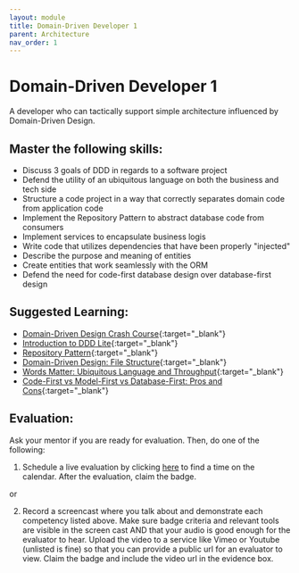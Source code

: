 ```yaml
---
layout: module
title: Domain-Driven Developer 1
parent: Architecture
nav_order: 1
---
```

# Domain-Driven Developer 1

A developer who can tactically support simple architecture influenced by Domain-Driven Design.

## Master the following skills:

- Discuss 3 goals of DDD in regards to a software project
- Defend the utility of an ubiquitous language on both the business and tech side
- Structure a code project in a way that correctly separates domain code from application code
- Implement the Repository Pattern to abstract database code from consumers
- Implement services to encapsulate business logis
- Write code that utilizes dependencies that have been properly "injected"
- Describe the purpose and meaning of entities
- Create entities that work seamlessly with the ORM
- Defend the need for code-first database design over database-first design

## Suggested Learning:

- [Domain-Driven Design Crash Course](https://vaadin.com/learn/tutorials/ddd){:target="\_blank"}
- [Introduction to DDD Lite](https://threedots.tech/post/ddd-lite-in-go-introduction/){:target="\_blank"}
- [Repository Pattern](https://blog.kylegalbraith.com/2018/03/06/getting-familiar-with-the-awesome-repository-pattern/){:target="\_blank"}
- [Domain-Driven Design: File Structure](https://dev.to/stevescruz/domain-driven-design-ddd-file-structure-4pja){:target="\_blank"}
- [Words Matter: Ubiquitous Language and Throughput](https://www.youtube.com/watch?v=g4LNezYjLLM){:target="\_blank"}
- [Code-First vs Model-First vs Database-First: Pros and Cons](https://www.ryadel.com/en/code-first-model-first-database-first-vs-comparison-orm-asp-net-core-entity-framework-ef-data/){:target="\_blank"}

## Evaluation:

Ask your mentor if you are ready for evaluation. Then, do one of the following:

1. Schedule a live evaluation by clicking [here](https://api.logro.io/widget/appointment/codex-evals/badge-level-6) to find a time on the calendar. After the evaluation, claim the badge.

or

2. Record a screencast where you talk about and demonstrate each competency listed above. Make sure badge criteria and relevant tools are visible in the screen cast AND that your audio is good enough for the evaluator to hear. Upload the video to a service like Vimeo or Youtube (unlisted is fine) so that you can provide a public url for an evaluator to view. Claim the badge and include the video url in the evidence box.
